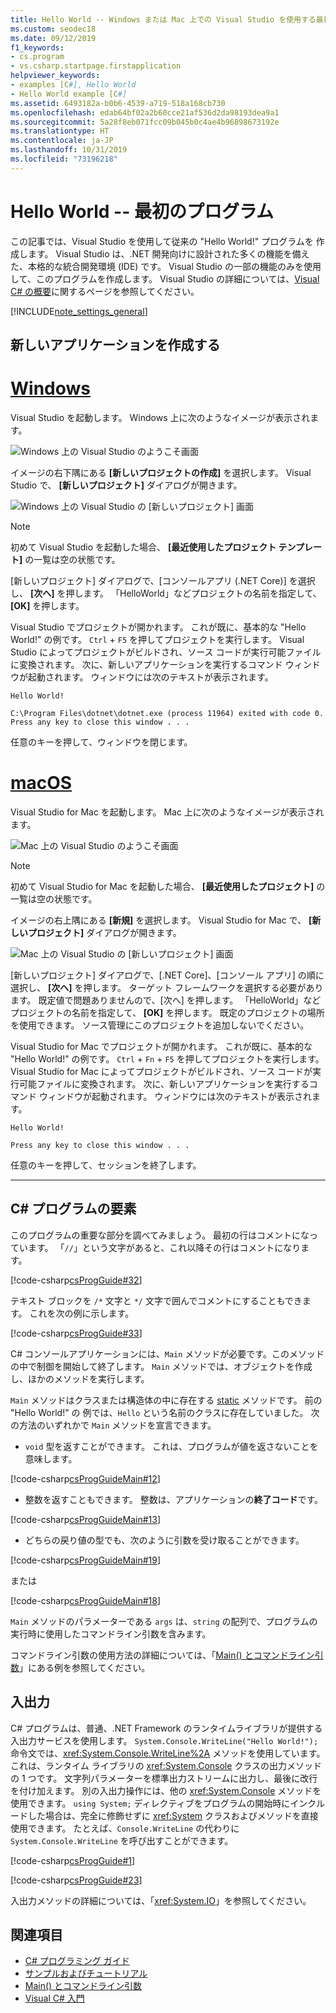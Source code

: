 ```yaml
---
title: Hello World -- Windows または Mac 上での Visual Studio を使用する最初のプログラム -C# プログラミング ガイド
ms.custom: seodec18
ms.date: 09/12/2019
f1_keywords:
- cs.program
- vs.csharp.startpage.firstapplication
helpviewer_keywords:
- examples [C#], Hello World
- Hello World example [C#]
ms.assetid: 6493182a-b0b6-4539-a719-518a168cb730
ms.openlocfilehash: edab64bf02a2b60cce21af536d2da98193dea9a1
ms.sourcegitcommit: 5a28f8eb071fcc09b045b0c4ae4b96898673192e
ms.translationtype: HT
ms.contentlocale: ja-JP
ms.lasthandoff: 10/31/2019
ms.locfileid: "73196218"
---
```

# <a name="hello-world----your-first-program"></a>Hello World -- 最初のプログラム

この記事では、Visual Studio を使用して従来の "Hello World!" プログラムを 作成します。 Visual Studio は、.NET 開発向けに設計された多くの機能を備えた、本格的な統合開発環境 (IDE) です。 Visual Studio の一部の機能のみを使用して、このプログラムを作成します。 Visual Studio の詳細については、[Visual C# の概要](/visualstudio/ide/quickstart-csharp-console)に関するページを参照してください。

[!INCLUDE[note_settings_general](~/includes/note-settings-general-md.md)]

## <a name="create-a-new-application"></a>新しいアプリケーションを作成する

<!-- markdownlint-disable MD025 -->

# <a name="windowstabwindows"></a>[Windows](#tab/windows)

Visual Studio を起動します。 Windows 上に次のようなイメージが表示されます。

![Windows 上の Visual Studio のようこそ画面](./media/hello-world-your-first-program/visual-studio-windows-start-screen.png)

イメージの右下隅にある **[新しいプロジェクトの作成]** を選択します。 Visual Studio で、 **[新しいプロジェクト]** ダイアログが開きます。

![Windows 上の Visual Studio の [新しいプロジェクト] 画面](./media/hello-world-your-first-program/visual-studio-windows-new-project.png)

> [!NOTE]
> 初めて Visual Studio を起動した場合、 **[最近使用したプロジェクト テンプレート]** の一覧は空の状態です。

[新しいプロジェクト] ダイアログで、[コンソールアプリ (.NET Core)] を選択し、 **[次へ]** を押します。 「HelloWorld」などプロジェクトの名前を指定して、 **[OK]** を押します。

Visual Studio でプロジェクトが開かれます。 これが既に、基本的な "Hello World!" の例です。 `Ctrl` + `F5` を押してプロジェクトを実行します。 Visual Studio によってプロジェクトがビルドされ、ソース コードが実行可能ファイルに変換されます。 次に、新しいアプリケーションを実行するコマンド ウィンドウが起動されます。 ウィンドウには次のテキストが表示されます。

```console
Hello World!

C:\Program Files\dotnet\dotnet.exe (process 11964) exited with code 0.
Press any key to close this window . . .
```

任意のキーを押して、ウィンドウを閉じます。

# <a name="macostabmacos"></a>[macOS](#tab/macos)

Visual Studio for Mac を起動します。 Mac 上に次のようなイメージが表示されます。

![Mac 上の Visual Studio のようこそ画面](./media/hello-world-your-first-program/visual-studio-mac-start-screen.png)

> [!NOTE]
> 初めて Visual Studio for Mac を起動した場合、 **[最近使用したプロジェクト]** の一覧は空の状態です。

イメージの右上隅にある **[新規]** を選択します。 Visual Studio for Mac で、 **[新しいプロジェクト]** ダイアログが開きます。

![Mac 上の Visual Studio の [新しいプロジェクト] 画面](./media/hello-world-your-first-program/visual-studio-mac-new-project.png)

[新しいプロジェクト] ダイアログで、[.NET Core]、[コンソール アプリ] の順に選択し、 **[次へ]** を押します。 ターゲット フレームワークを選択する必要があります。 既定値で問題ありませんので、[次へ] を押します。 「HelloWorld」などプロジェクトの名前を指定して、 **[OK]** を押します。 既定のプロジェクトの場所を使用できます。 ソース管理にこのプロジェクトを追加しないでください。

Visual Studio for Mac でプロジェクトが開かれます。 これが既に、基本的な "Hello World!" の例です。 `Ctrl` + `Fn` + `F5` を押してプロジェクトを実行します。 Visual Studio for Mac によってプロジェクトがビルドされ、ソース コードが実行可能ファイルに変換されます。 次に、新しいアプリケーションを実行するコマンド ウィンドウが起動されます。 ウィンドウには次のテキストが表示されます。

```console
Hello World!

Press any key to close this window . . .
```

任意のキーを押して、セッションを終了します。

---

## <a name="elements-of-a-c-program"></a>C# プログラムの要素

このプログラムの重要な部分を調べてみましょう。 最初の行はコメントになっています。 「`//`」という文字があると、これ以降その行はコメントになります。

[!code-csharp[csProgGuide#32](~/samples/snippets/csharp/VS_Snippets_VBCSharp/csProgGuide/CS/progGuide.cs#32)]

テキスト ブロックを `/*` 文字と `*/` 文字で囲んでコメントにすることもできます。 これを次の例に示します。

[!code-csharp[csProgGuide#33](~/samples/snippets/csharp/VS_Snippets_VBCSharp/csProgGuide/CS/progGuide.cs#33)]

C# コンソールアプリケーションには、`Main` メソッドが必要です。このメソッドの中で制御を開始して終了します。 `Main` メソッドでは、オブジェクトを作成し、ほかのメソッドを実行します。

`Main` メソッドはクラスまたは構造体の中に存在する [static](../../language-reference/keywords/static.md) メソッドです。 前の "Hello World!" の 例では、`Hello` という名前のクラスに存在していました。 次の方法のいずれかで `Main` メソッドを宣言できます。

- `void` 型を返すことができます。 これは、プログラムが値を返さないことを意味します。

[!code-csharp[csProgGuideMain#12](~/samples/snippets/csharp/VS_Snippets_VBCSharp/csProgGuideMain/CS/Class3.cs#12)]

- 整数を返すこともできます。 整数は、アプリケーションの**終了コード**です。

[!code-csharp[csProgGuideMain#13](~/samples/snippets/csharp/VS_Snippets_VBCSharp/csProgGuideMain/CS/Class3.cs#13)]

- どちらの戻り値の型でも、次のように引数を受け取ることができます。

[!code-csharp[csProgGuideMain#19](~/samples/snippets/csharp/VS_Snippets_VBCSharp/csProgGuideMain/CS/Class3.cs#19)]

または

[!code-csharp[csProgGuideMain#18](~/samples/snippets/csharp/VS_Snippets_VBCSharp/csProgGuideMain/CS/Class3.cs#18)]

`Main` メソッドのパラメーターである `args` は、`string` の配列で、プログラムの実行時に使用したコマンドライン引数を含みます。

コマンドライン引数の使用方法の詳細については、「[Main() とコマンドライン引数](../main-and-command-args/index.md)」にある例を参照してください。

## <a name="input-and-output"></a>入出力

C# プログラムは、普通、.NET Framework のランタイムライブラリが提供する入出力サービスを使用します。 `System.Console.WriteLine("Hello World!");` 命令文では、<xref:System.Console.WriteLine%2A> メソッドを使用しています。 これは、ランタイム ライブラリの <xref:System.Console> クラスの出力メソッドの 1 つです。 文字列パラメーターを標準出力ストリームに出力し、最後に改行を付け加えます。 別の入出力操作には、他の <xref:System.Console> メソッドを使用できます。 `using System;` ディレクティブをプログラムの開始時にインクルードした場合は、完全に修飾せずに <xref:System> クラスおよびメソッドを直接使用できます。 たとえば、`Console.WriteLine` の代わりに `System.Console.WriteLine` を呼び出すことができます。

[!code-csharp[csProgGuide#1](~/samples/snippets/csharp/VS_Snippets_VBCSharp/csProgGuide/CS/using.cs#1)]

[!code-csharp[csProgGuide#23](~/samples/snippets/csharp/VS_Snippets_VBCSharp/csProgGuide/CS/progGuide.cs#23)]

入出力メソッドの詳細については、「<xref:System.IO>」を参照してください。

## <a name="see-also"></a>関連項目

- [C# プログラミング ガイド](../index.md)
- [サンプルおよびチュートリアル](../../../samples-and-tutorials/index.md)
- [Main() とコマンドライン引数](../main-and-command-args/index.md)
- [Visual C# 入門](/visualstudio/ide/quickstart-csharp-console)

